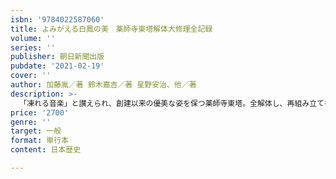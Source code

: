 ```yaml
---
isbn: '9784022587060'
title: よみがえる白鳳の美　薬師寺東塔解体大修理全記録
volume: ''
series: ''
publisher: 朝日新聞出版
pubdate: '2021-02-19'
cover: ''
author: 加藤胤／著 鈴木嘉吉／著 星野安治、他／著
description: >-
  「凍れる音楽」と讃えられ、創建以来の優美な姿を保つ薬師寺東塔。全解体し、再組み立てを行う大修理が2020年に完遂。文化財保存関係者、建築史、年代学、美術史、考古学、歴史材料科学等の研究者らが貴重な知見をわかりやすく解く。
price: '2700'
genre: ''
target: 一般
format: 単行本
content: 日本歴史

---
```

